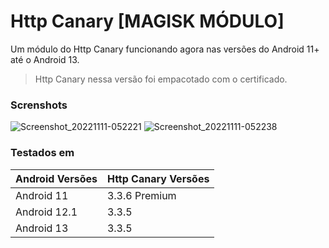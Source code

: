 # Http Canary [MAGISK MÓDULO]
Um módulo do Http Canary funcionando agora nas versões do Android 11+ até o Android 13.
> Http Canary nessa versão foi empacotado com o certificado.

### Screnshots

![Screenshot_20221111-052221](https://user-images.githubusercontent.com/58480908/201299261-ea83036d-92f8-4ee7-b45b-33a09c0c0f17.png)
![Screenshot_20221111-052238](https://user-images.githubusercontent.com/58480908/201299459-9b258447-05e1-47e3-8787-804b88f2f089.png)


### Testados em
|Android Versões|Http Canary Versões|
|-|-|
Android 11|3.3.6 Premium
Android 12.1|3.3.5
Android 13|3.3.5
